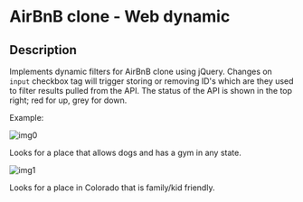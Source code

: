 # AirBnB clone - Web dynamic

## Description

Implements dynamic filters for AirBnB clone using jQuery. Changes on `input` checkbox tag will trigger storing or removing ID's which are they used to filter results pulled from the API. The status of the API is shown in the top right; red for up, grey for down.

Example:

![img0](http://i.imgur.com/fHYVvpQ.png)

Looks for a place that allows dogs and has a gym in any state.

![img1](http://i.imgur.com/iHc4lPW.png)

Looks for a place in Colorado that is family/kid friendly.
